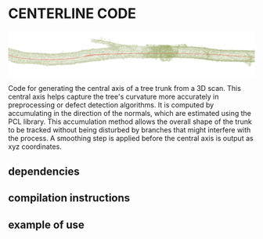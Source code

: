 # CENTERLINE CODE

<div style="display: flex; justify-content: space-around;">
  <img src="centerlineC.png" alt="ScreenShot of centerline " width="100%" />
</div>

Code for generating the central axis of a tree trunk from a 3D scan. This central axis helps capture the tree's curvature more accurately in preprocessing or defect detection algorithms. It is computed by accumulating in the direction of the normals, which are estimated using the PCL library. This accumulation method allows the overall shape of the trunk to be tracked without being disturbed by branches that might interfere with the process. A smoothing step is applied before the central axis is output as xyz coordinates.

## dependencies
## compilation instructions
## example of use